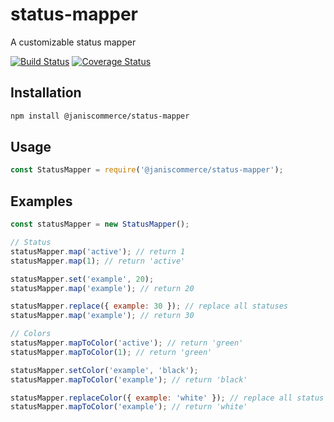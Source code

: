 # status-mapper
A customizable status mapper

[![Build Status](https://travis-ci.org/janis-commerce/status-mapper.svg?branch=master)](https://travis-ci.org/janis-commerce/status-mapper)
[![Coverage Status](https://coveralls.io/repos/github/janis-commerce/status-mapper/badge.svg?branch=master)](https://coveralls.io/github/janis-commerce/status-mapper?branch=master)



## Installation
```sh
npm install @janiscommerce/status-mapper
```

## Usage
```js
const StatusMapper = require('@janiscommerce/status-mapper');
```

## Examples
```js
const statusMapper = new StatusMapper();

// Status
statusMapper.map('active'); // return 1
statusMapper.map(1); // return 'active'

statusMapper.set('example', 20);
statusMapper.map('example'); // return 20

statusMapper.replace({ example: 30 }); // replace all statuses
statusMapper.map('example'); // return 30

// Colors
statusMapper.mapToColor('active'); // return 'green'
statusMapper.mapToColor(1); // return 'green'

statusMapper.setColor('example', 'black');
statusMapper.mapToColor('example'); // return 'black'

statusMapper.replaceColor({ example: 'white' }); // replace all status colors
statusMapper.mapToColor('example'); // return 'white'
```